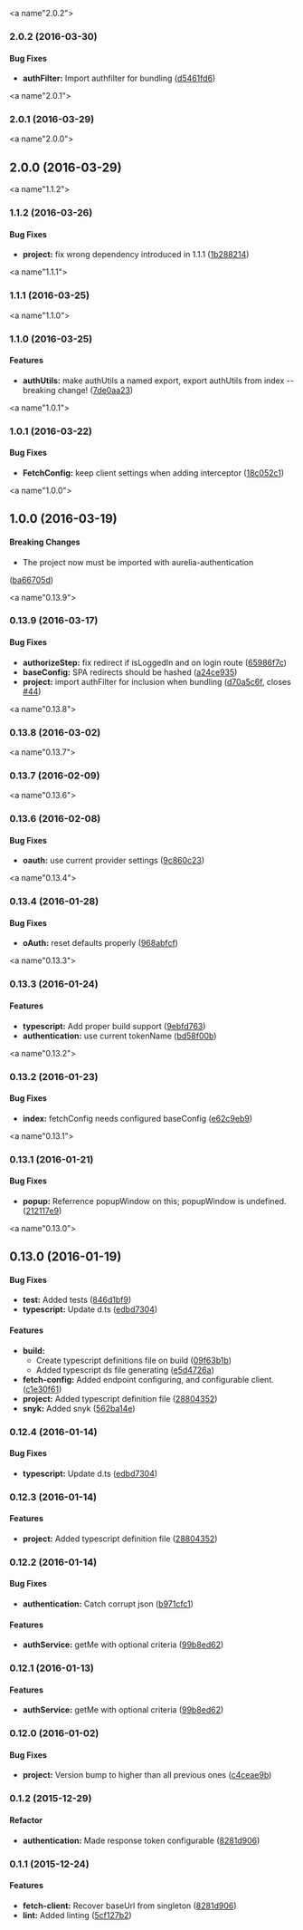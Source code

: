 <a name"2.0.2"></a>
### 2.0.2 (2016-03-30)


#### Bug Fixes

* **authFilter:** Import authfilter for bundling ([d5461fd6](https://github.com/spoonx/aurelia-authentication/commit/d5461fd6))


<a name"2.0.1"></a>
### 2.0.1 (2016-03-29)


<a name"2.0.0"></a>
## 2.0.0 (2016-03-29)


<a name"1.1.2"></a>
### 1.1.2 (2016-03-26)
#### Bug Fixes

* **project:** fix wrong dependency introduced in 1.1.1 ([1b288214](https://github.com/spoonx/aurelia-authentication/commit/1b288214))


<a name"1.1.1"></a>
### 1.1.1 (2016-03-25)


<a name"1.1.0"></a>
### 1.1.0 (2016-03-25)


#### Features

* **authUtils:** make authUtils a named export, export  authUtils from index -- breaking change!  ([7de0aa23](https://github.com/spoonx/aurelia-authentication/commit/7de0aa23))


<a name"1.0.1"></a>
### 1.0.1 (2016-03-22)


#### Bug Fixes

* **FetchConfig:** keep client settings when adding interceptor ([18c052c1](git+https://github.com/spoonx/aurelia-authentication.git/commit/18c052c1))


<a name"1.0.0"></a>
## 1.0.0 (2016-03-19)


#### Breaking Changes

* The project now must be imported with aurelia-authentication

 ([ba66705d](git+https://github.com/spoonx/aurelia-authentication.git/commit/ba66705d))


<a name"0.13.9"></a>
### 0.13.9 (2016-03-17)


#### Bug Fixes

* **authorizeStep:** fix redirect if isLoggedIn and on login route ([65986f7c](git+https://github.com/spoonx/aurelia-authentication.git/commit/65986f7c))
* **baseConfig:** SPA redirects should be hashed ([a24ce935](git+https://github.com/spoonx/aurelia-authentication.git/commit/a24ce935))
* **project:** import authFilter for inclusion when bundling ([d70a5c6f](git+https://github.com/spoonx/aurelia-authentication.git/commit/d70a5c6f), closes [#44](git+https://github.com/spoonx/aurelia-authentication.git/issues/44))


<a name"0.13.8"></a>
### 0.13.8 (2016-03-02)


<a name"0.13.7"></a>
### 0.13.7 (2016-02-09)


<a name"0.13.6"></a>
### 0.13.6 (2016-02-08)


#### Bug Fixes

* **oauth:** use current provider settings ([9c860c23](git+https://github.com/spoonx/aurelia-authentication.git/commit/9c860c23))


<a name"0.13.4"></a>
### 0.13.4 (2016-01-28)


#### Bug Fixes

* **oAuth:** reset defaults properly ([968abfcf](git+https://github.com/spoonx/aurelia-authentication.git/commit/968abfcf))


<a name"0.13.3"></a>
### 0.13.3 (2016-01-24)


#### Features

* **typescript:** Add proper build support ([9ebfd763](git+https://github.com/spoonx/aurelia-authentication.git/commit/9ebfd763))
* **authentication:** use current tokenName ([bd58f00b](git+https://github.com/spoonx/aurelia-authentication.git/commit/bd58f00b))


<a name"0.13.2"></a>
### 0.13.2 (2016-01-23)


#### Bug Fixes

* **index:** fetchConfig needs configured baseConfig ([e62c9eb9](git+https://github.com/spoonx/aurelia-authentication.git/commit/e62c9eb9))


<a name"0.13.1"></a>
### 0.13.1 (2016-01-21)


#### Bug Fixes

* **popup:** Referrence popupWindow on this; popupWindow is undefined. ([212117e9](git+https://github.com/spoonx/aurelia-authentication.git/commit/212117e9))


<a name"0.13.0"></a>
## 0.13.0 (2016-01-19)


#### Bug Fixes

* **test:** Added tests ([846d1bf9](git+https://github.com/spoonx/aurelia-authentication.git/commit/846d1bf9))
* **typescript:** Update d.ts ([edbd7304](git+https://github.com/spoonx/aurelia-authentication.git/commit/edbd7304))


#### Features

* **build:**
  * Create typescript definitions file on build ([09f63b1b](git+https://github.com/spoonx/aurelia-authentication.git/commit/09f63b1b))
  * Added typescript ds file generating ([e5d4726a](git+https://github.com/spoonx/aurelia-authentication.git/commit/e5d4726a))
* **fetch-config:** Added endpoint configuring, and configurable client. ([c1e30f61](git+https://github.com/spoonx/aurelia-authentication.git/commit/c1e30f61))
* **project:** Added typescript definition file ([28804352](git+https://github.com/spoonx/aurelia-authentication.git/commit/28804352))
* **snyk:** Added snyk ([562ba14e](git+https://github.com/spoonx/aurelia-authentication.git/commit/562ba14e))


### 0.12.4 (2016-01-14)


#### Bug Fixes

* **typescript:** Update d.ts ([edbd7304](git+https://github.com/spoonx/aurelia-authentication.git/commit/edbd7304))


### 0.12.3 (2016-01-14)


#### Features

* **project:** Added typescript definition file ([28804352](git+https://github.com/spoonx/aurelia-authentication.git/commit/28804352ebff34b617d0afb2600ad94887f99810))


### 0.12.2 (2016-01-14)


#### Bug Fixes

* **authentication:** Catch corrupt json ([b971cfc1](git+https://github.com/spoonx/aurelia-authentication.git/commit/b971cfc184fd01c6f7da42d09aa446c41373ff7e))


#### Features

* **authService:** getMe with optional criteria ([99b8ed62](git+https://github.com/spoonx/aurelia-authentication.git/commit/99b8ed620317202d29d5f804e237b2b8b8ebe82b))


### 0.12.1 (2016-01-13)


#### Features

* **authService:** getMe with optional criteria ([99b8ed62](git+https://github.com/spoonx/aurelia-authentication.git/commit/99b8ed620317202d29d5f804e237b2b8b8ebe82b))


### 0.12.0 (2016-01-02)


#### Bug Fixes

* **project:** Version bump to higher than all previous ones ([c4ceae9b](git+https://github.com/spoonx/aurelia-authentication.git/commit/c4ceae9b18422dd7ca2adc3e26dc88a4f8cefb8c))


### 0.1.2 (2015-12-29)


#### Refactor

* **authentication:** Made response token configurable ([8281d906](git+https://github.com/spoonx/aurelia-authentication.git/commit/d166129d8501d66bca66c1a69e55a40281fa8c00))

### 0.1.1 (2015-12-24)


#### Features

* **fetch-client:** Recover baseUrl from singleton ([8281d906](git+https://github.com/spoonx/aurelia-authentication.git/commit/8281d9062e7a695402992f0db068c020efbeb3e1))
* **lint:** Added linting ([5cf127b2](git+https://github.com/spoonx/aurelia-authentication.git/commit/5cf127b20b673c63d3b78d8b5c00e69b296312bf))
